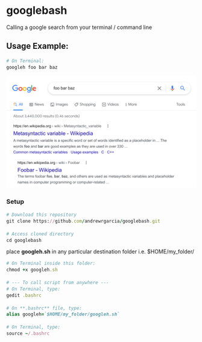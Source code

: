 # googlebash

Calling a google search from your terminal / command line

## Usage Example:

```ruby
# On Terminal:
googleh foo bar baz
```
![](output.png)

### Setup

```ruby
# Download this repository
git clone https://github.com/andrewrgarcia/googlebash.git

# Access cloned directory
cd googlebash
```

place **googleh.sh** in any particular destination folder i.e. $HOME/my_folder/

```ruby
# On Terminal inside this folder:
chmod +x googleh.sh

# --- To call script from anywhere ---
# On Terminal, type:
gedit .bashrc

# On **.bashrc** file, type:
alias googleh=`$HOME/my_folder/googleh.sh` 

# On Terminal, type:
source ~/.bashrc
```



